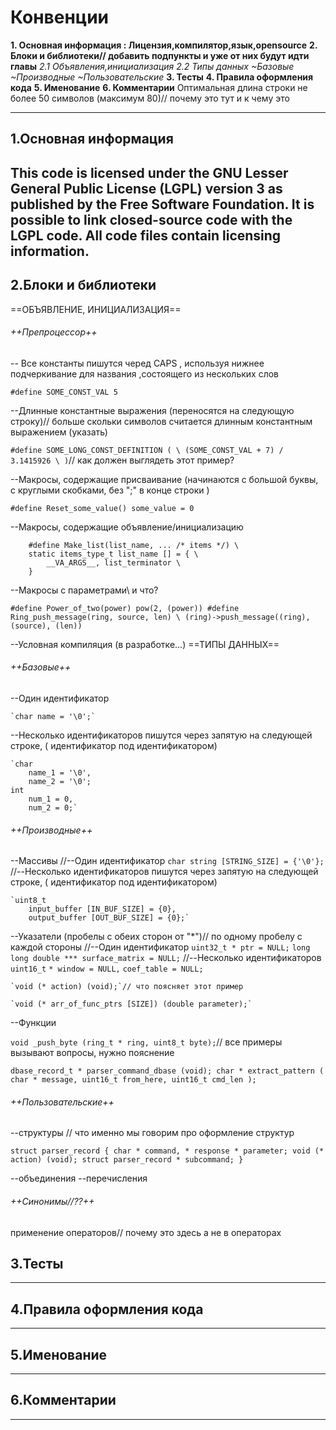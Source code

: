 # Конвенции
**1. Основная информация : Лицензия,компилятор,язык,opensource**
**2. Блоки и библиотеки// добавить подпункты и уже от них будут идти главы**
    *2.1 Объявления,инициализация*
    *2.2 Типы данных*
      *~Базовые*
      *~Производные*
      *~Пользовательские*
**3. Тесты**
**4. Правила оформления кода**
**5. Именование**
**6. Комментарии**
Оптимальная длина строки не более 50 символов (максимум 80)// почему это тут и к чему это
***
## **1.Основная информация**
This code is licensed under the GNU Lesser General Public License (LGPL) version 3 as published by the Free Software Foundation.
It is possible to link closed-source code with the LGPL code.
All code files contain licensing information.
---
## **2.Блоки и библиотеки**
==ОБЪЯВЛЕНИЕ, ИНИЦИАЛИЗАЦИЯ==
###### ++Препроцессор++

-- Все константы пишутся черед CAPS , используя нижнее подчеркивание для названия ,состоящего из нескольких слов

`#define SOME_CONST_VAL 5`

--Длинные константные выражения (переносятся на следующую строку)// больше скольки символов считается длинным константным выражением (указать)

`#define SOME_LONG_CONST_DEFINITION ( \
	(SOME_CONST_VAL + 7) / 3.1415926 \
)`// как должен выглядеть этот пример?

--Макросы, содержащие присваивание (начинаются с большой буквы, с круглыми скобками, без ";" в конце строки )

`#define Reset_some_value() some_value = 0`

--Макросы, содержащие объявление/инициализацию

		#define Make_list(list_name, ... /* items */) \
		static items_type_t list_name [] = { \
			__VA_ARGS__, list_terminator \
		}

--Макросы с параметрами\\ и что?

`#define Power_of_two(power) pow(2, (power))
 #define Ring_push_message(ring, source, len) \
  (ring)->push_message((ring), (source), (len))`

--Условная компиляция (в разработке...)
==ТИПЫ ДАННЫХ==
###### ++Базовые++

--Один идентификатор

	`char name = '\0';`

--Несколько идентификаторов пишутся через запятую на следующей строке, ( идентификатор под идентификатором)

	`char
		name_1 = '\0',
		name_2 = '\0';
	int
		num_1 = 0,
		num_2 = 0;`

###### ++Производные++ 

--Массивы
//--Один идентификатор
	`char string [STRING_SIZE] = {'\0'};`
//--Несколько идентификаторов пишутся через запятую на следующей строке, ( идентификатор под идентификатором)

	`uint8_t
		input_buffer [IN_BUF_SIZE] = {0},
		output_buffer [OUT_BUF_SIZE] = {0};`

--Указатели (пробелы с обеих сторон от "*")// по одному пробелу с каждой стороны
//--Один идентификатор
	`uint32_t * ptr = NULL;`
	`long long double *** surface_matrix = NULL;`
//--Несколько идентификаторов
	`uint16_t`
		`* window = NULL,`
		`coef_table = NULL;`

	`void (* action) (void);`// что поясняет этот пример

	`void (* arr_of_func_ptrs [SIZE]) (double parameter);`

--Функции

`void _push_byte (ring_t * ring, uint8_t byte);`// все примеры вызывают вопросы, нужно пояснение

`dbase_record_t * parser_command_dbase (void);
char * extract_pattern (
	char * message,
	uint16_t from_here,
	uint16_t cmd_len
);`

###### ++Пользовательские++ 

--структуры // что именно мы говорим про оформление структур

  `struct parser_record {
	char
		* command,
		* response
		* parameter;
	void (* action) (void);
	struct parser_record * subcommand;
}`

--объединения
--перечисления

###### ++Синонимы//??++

применение операторов// почему это здесь а не в операторах
## **3.Тесты**

---
## **4.Правила оформления кода**

---
## **5.Именование**

---
## **6.Комментарии**

---


